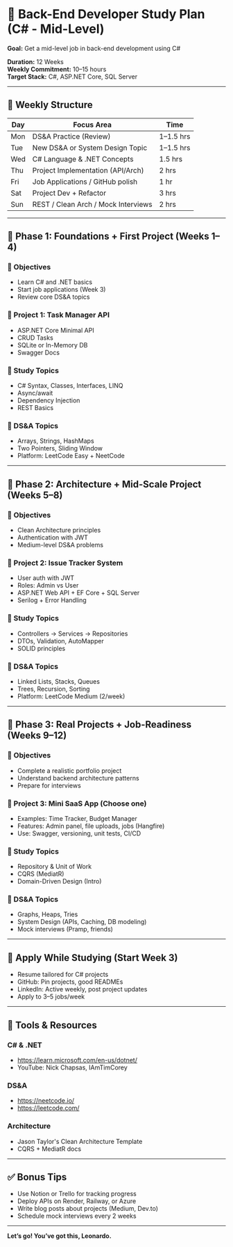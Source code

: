 # 🧠 Back-End Developer Study Plan (C# - Mid-Level)

**Goal:** Get a mid-level job in back-end development using C#

**Duration:** 12 Weeks  
**Weekly Commitment:** 10–15 hours  
**Target Stack:** C#, ASP.NET Core, SQL Server

---

## 📅 Weekly Structure

| Day   | Focus Area                           | Time          |
|--------|----------------------------------------|-----------------|
| Mon    | DS&A Practice (Review)                | 1–1.5 hrs       |
| Tue    | New DS&A or System Design Topic       | 1–1.5 hrs       |
| Wed    | C# Language & .NET Concepts           | 1.5 hrs         |
| Thu    | Project Implementation (API/Arch)     | 2 hrs           |
| Fri    | Job Applications / GitHub polish      | 1 hr            |
| Sat    | Project Dev + Refactor                | 3 hrs           |
| Sun    | REST / Clean Arch / Mock Interviews   | 2 hrs           |

---

## 📌 Phase 1: Foundations + First Project (Weeks 1–4)

### 🎯 Objectives
- Learn C# and .NET basics
- Start job applications (Week 3)
- Review core DS&A topics

### 🔨 Project 1: Task Manager API
- ASP.NET Core Minimal API
- CRUD Tasks
- SQLite or In-Memory DB
- Swagger Docs

### 🧠 Study Topics
- C# Syntax, Classes, Interfaces, LINQ
- Async/await
- Dependency Injection
- REST Basics

### 📘 DS&A Topics
- Arrays, Strings, HashMaps
- Two Pointers, Sliding Window
- Platform: LeetCode Easy + NeetCode

---

## 📌 Phase 2: Architecture + Mid-Scale Project (Weeks 5–8)

### 🎯 Objectives
- Clean Architecture principles
- Authentication with JWT
- Medium-level DS&A problems

### 🔨 Project 2: Issue Tracker System
- User auth with JWT
- Roles: Admin vs User
- ASP.NET Web API + EF Core + SQL Server
- Serilog + Error Handling

### 🧠 Study Topics
- Controllers → Services → Repositories
- DTOs, Validation, AutoMapper
- SOLID principles

### 📘 DS&A Topics
- Linked Lists, Stacks, Queues
- Trees, Recursion, Sorting
- Platform: LeetCode Medium (2/week)

---

## 📌 Phase 3: Real Projects + Job-Readiness (Weeks 9–12)

### 🎯 Objectives
- Complete a realistic portfolio project
- Understand backend architecture patterns
- Prepare for interviews

### 🔨 Project 3: Mini SaaS App (Choose one)
- Examples: Time Tracker, Budget Manager
- Features: Admin panel, file uploads, jobs (Hangfire)
- Use: Swagger, versioning, unit tests, CI/CD

### 🧠 Study Topics
- Repository & Unit of Work
- CQRS (MediatR)
- Domain-Driven Design (Intro)

### 📘 DS&A Topics
- Graphs, Heaps, Tries
- System Design (APIs, Caching, DB modeling)
- Mock interviews (Pramp, friends)

---

## 💼 Apply While Studying (Start Week 3)

- Resume tailored for C# projects
- GitHub: Pin projects, good READMEs
- LinkedIn: Active weekly, post project updates
- Apply to 3–5 jobs/week

---

## 🧰 Tools & Resources

### C# & .NET
- https://learn.microsoft.com/en-us/dotnet/
- YouTube: Nick Chapsas, IAmTimCorey

### DS&A
- https://neetcode.io/
- https://leetcode.com/

### Architecture
- Jason Taylor's Clean Architecture Template
- CQRS + MediatR docs

---

## ✅ Bonus Tips

- Use Notion or Trello for tracking progress
- Deploy APIs on Render, Railway, or Azure
- Write blog posts about projects (Medium, Dev.to)
- Schedule mock interviews every 2 weeks

---

**Let’s go! You’ve got this, Leonardo.**
